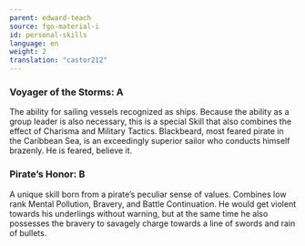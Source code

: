 ```yaml
---
parent: edward-teach
source: fgo-material-i
id: personal-skills
language: en
weight: 2
translation: "castor212"
---
```


### Voyager of the Storms: A

The ability for sailing vessels recognized as ships.
Because the ability as a group leader is also necessary, this is a special Skill that also combines the effect of Charisma and Military Tactics.
Blackbeard, most feared pirate in the Caribbean Sea, is an exceedingly superior sailor who conducts himself brazenly. He is feared, believe it.

### Pirate’s Honor: B

A unique skill born from a pirate’s peculiar sense of values.
Combines low rank Mental Pollution, Bravery, and Battle Continuation. He would get violent towards his underlings without warning, but at the same time he also possesses the bravery to savagely charge towards a line of swords and rain of bullets.
